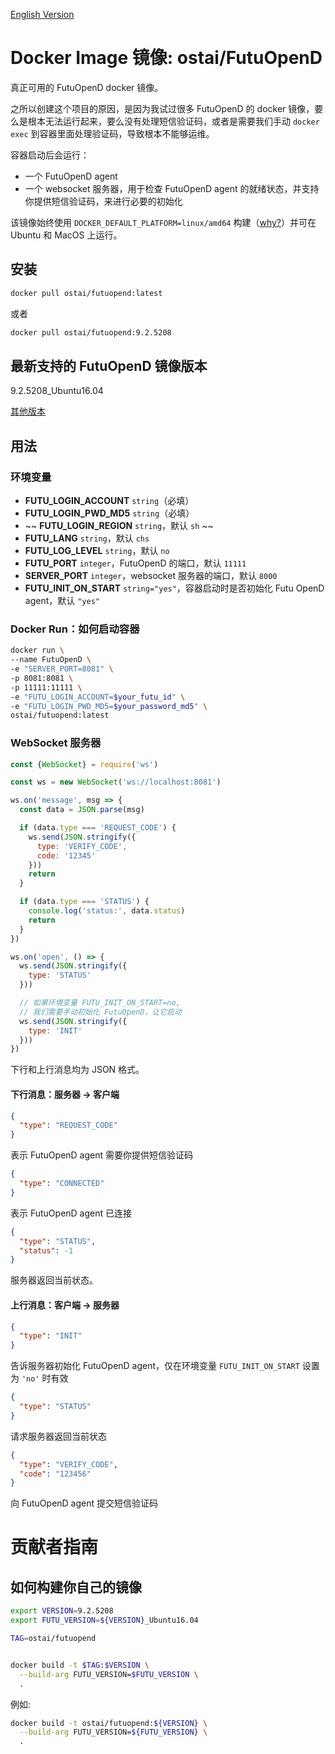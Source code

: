 [English Version](./README.en.md)

# Docker Image 镜像: ostai/FutuOpenD

真正可用的 FutuOpenD docker 镜像。

之所以创建这个项目的原因，是因为我试过很多 FutuOpenD 的 docker 镜像，要么是根本无法运行起来，要么没有处理短信验证码，或者是需要我们手动 `docker exec` 到容器里面处理验证码，导致根本不能够运维。

容器启动后会运行：
- 一个 FutuOpenD agent
- 一个 websocket 服务器，用于检查 FutuOpenD agent 的就绪状态，并支持你提供短信验证码，来进行必要的初始化

该镜像始终使用 `DOCKER_DEFAULT_PLATFORM=linux/amd64` 构建（[why?](https://stackoverflow.com/questions/71040681/qemu-x86-64-could-not-open-lib64-ld-linux-x86-64-so-2-no-such-file-or-direc)）并可在 Ubuntu 和 MacOS 上运行。

## 安装

```sh
docker pull ostai/futuopend:latest
```

或者

```sh
docker pull ostai/futuopend:9.2.5208
```

## 最新支持的 FutuOpenD 镜像版本

9.2.5208_Ubuntu16.04

[其他版本](https://hub.docker.com/r/ostai/futuopend/tags)

## 用法

### 环境变量

- **FUTU_LOGIN_ACCOUNT** `string`（必填）
- **FUTU_LOGIN_PWD_MD5** `string`（必填）
- ~~ **FUTU_LOGIN_REGION** `string`，默认 `sh` ~~
- **FUTU_LANG** `string`，默认 `chs`
- **FUTU_LOG_LEVEL** `string`，默认 `no`
- **FUTU_PORT** `integer`，FutuOpenD 的端口，默认 `11111`
- **SERVER_PORT** `integer`，websocket 服务器的端口，默认 `8000`
- **FUTU_INIT_ON_START** `string="yes"`，容器启动时是否初始化 Futu OpenD agent，默认 `"yes"`

### Docker Run：如何启动容器

```sh
docker run \
--name FutuOpenD \
-e "SERVER_PORT=8081" \
-p 8081:8081 \
-p 11111:11111 \
-e "FUTU_LOGIN_ACCOUNT=$your_futu_id" \
-e "FUTU_LOGIN_PWD_MD5=$your_password_md5" \
ostai/futuopend:latest
```

### WebSocket 服务器

```js
const {WebSocket} = require('ws')

const ws = new WebSocket('ws://localhost:8081')

ws.on('message', msg => {
  const data = JSON.parse(msg)

  if (data.type === 'REQUEST_CODE') {
    ws.send(JSON.stringify({
      type: 'VERIFY_CODE',
      code: '12345'
    }))
    return
  }

  if (data.type === 'STATUS') {
    console.log('status:', data.status)
    return
  }
})

ws.on('open', () => {
  ws.send(JSON.stringify({
    type: 'STATUS'
  }))

  // 如果环境变量 FUTU_INIT_ON_START=no,
  // 我们需要手动初始化 FutuOpenD，让它启动
  ws.send(JSON.stringify({
    type: 'INIT'
  }))
})
```

下行和上行消息均为 JSON 格式。

#### 下行消息：服务器 -> 客户端

```json
{
  "type": "REQUEST_CODE"
}
```
表示 FutuOpenD agent 需要你提供短信验证码

```json
{
  "type": "CONNECTED"
}
```
表示 FutuOpenD agent 已连接

```json
{
  "type": "STATUS",
  "status": -1
}
```
服务器返回当前状态。

#### 上行消息：客户端 -> 服务器

```json
{
  "type": "INIT"
}
```
告诉服务器初始化 FutuOpenD agent，仅在环境变量 `FUTU_INIT_ON_START` 设置为 `'no'` 时有效

```json
{
  "type": "STATUS"
}
```
请求服务器返回当前状态

```json
{
  "type": "VERIFY_CODE",
  "code": "123456"
}
```
向 FutuOpenD agent 提交短信验证码

# 贡献者指南

## 如何构建你自己的镜像

```sh
export VERSION=9.2.5208
export FUTU_VERSION=${VERSION}_Ubuntu16.04
```

```sh
TAG=ostai/futuopend


docker build -t $TAG:$VERSION \
  --build-arg FUTU_VERSION=$FUTU_VERSION \
  .
```

例如:

```sh
docker build -t ostai/futuopend:${VERSION} \
  --build-arg FUTU_VERSION=${FUTU_VERSION} \
  .
```
